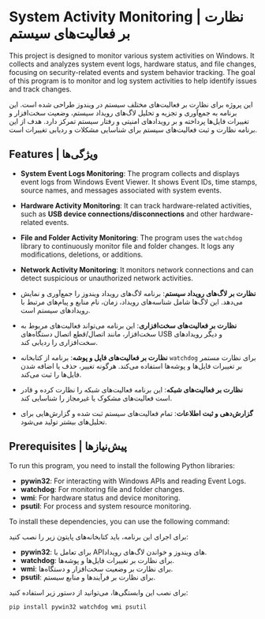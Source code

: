 # System Activity Monitoring | نظارت بر فعالیت‌های سیستم

This project is designed to monitor various system activities on Windows. It collects and analyzes system event logs, hardware status, and file changes, focusing on security-related events and system behavior tracking. The goal of this program is to monitor and log system activities to help identify issues and track changes.

این پروژه برای نظارت بر فعالیت‌های مختلف سیستم در ویندوز طراحی شده است. این برنامه به جمع‌آوری و تجزیه و تحلیل لاگ‌های رویداد سیستم، وضعیت سخت‌افزار و تغییرات فایل‌ها پرداخته و بر رویدادهای امنیتی و رفتار سیستم تمرکز دارد. هدف از این برنامه نظارت و ثبت فعالیت‌های سیستم برای شناسایی مشکلات و ردیابی تغییرات است.

## Features | ویژگی‌ها

- **System Event Logs Monitoring**: The program collects and displays event logs from Windows Event Viewer. It shows Event IDs, time stamps, source names, and messages associated with system events.
  
- **Hardware Activity Monitoring**: It can track hardware-related activities, such as **USB device connections/disconnections** and other hardware-related events.

- **File and Folder Activity Monitoring**: The program uses the `watchdog` library to continuously monitor file and folder changes. It logs any modifications, deletions, or additions.

- **Network Activity Monitoring**: It monitors network connections and can detect suspicious or unauthorized network activities.

- **نظارت بر لاگ‌های رویداد سیستم**: برنامه لاگ‌های رویداد ویندوز را جمع‌آوری و نمایش می‌دهد. این لاگ‌ها شامل شناسه‌های رویداد، زمان، نام منابع و پیام‌های مرتبط با رویدادهای سیستم است.

- **نظارت بر فعالیت‌های سخت‌افزاری**: این برنامه می‌تواند فعالیت‌های مربوط به سخت‌افزار، مانند اتصال/قطع اتصال دستگاه‌های USB و دیگر رویدادهای سخت‌افزاری را ردیابی کند.

- **نظارت بر فعالیت‌های فایل و پوشه**: برنامه از کتابخانه `watchdog` برای نظارت مستمر بر تغییرات فایل‌ها و پوشه‌ها استفاده می‌کند. هرگونه تغییر، حذف یا اضافه شدن فایل‌ها را ثبت می‌کند.

- **نظارت بر فعالیت‌های شبکه**: این برنامه فعالیت‌های شبکه را نظارت کرده و قادر است فعالیت‌های مشکوک یا غیرمجاز را شناسایی کند.

- **گزارش‌دهی و ثبت اطلاعات**: تمام فعالیت‌های سیستم ثبت شده و گزارش‌هایی برای تحلیل‌های بیشتر تولید می‌شود.

## Prerequisites | پیش‌نیازها

To run this program, you need to install the following Python libraries:

- **pywin32**: For interacting with Windows APIs and reading Event Logs.
- **watchdog**: For monitoring file and folder changes.
- **wmi**: For hardware status and device monitoring.
- **psutil**: For process and system resource monitoring.

To install these dependencies, you can use the following command:

برای اجرای این برنامه، باید کتابخانه‌های پایتون زیر را نصب کنید:

- **pywin32**: برای تعامل با APIهای ویندوز و خواندن لاگ‌های رویداد.
- **watchdog**: برای نظارت بر تغییرات فایل‌ها و پوشه‌ها.
- **wmi**: برای نظارت بر وضعیت سخت‌افزار و دستگاه‌ها.
- **psutil**: برای نظارت بر فرآیندها و منابع سیستم.

برای نصب این وابستگی‌ها، می‌توانید از دستور زیر استفاده کنید:

```bash
pip install pywin32 watchdog wmi psutil
